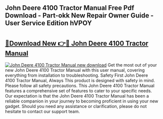 ## John Deere 4100 Tractor Manual Free Pdf Download - Part-okk New Repair Owner Guide - User Service Edition hVPOY

# <h2><a href="http://bc87117.oget.top/?id=John+Deere+4100+Tractor+Manual">🔗Download New 👉🔴 John Deere 4100 Tractor Manual</a></h2>

[![John Deere 4100 Tractor Manual new download](https://i.imgur.com/5g1atiW.png)](http://bc87117.oget.top/?id=John+Deere+4100+Tractor+Manual)
Get the most out of your new John Deere 4100 Tractor Manual with this user manual, covering everything from installation to troubleshooting. Safety First John Deere 4100 Tractor Manual, Always This product is designed with safety in mind. Please follow all safety precautions. This John Deere 4100 Tractor Manual features a comprehensive set of features to cater to your specific needs. Our expectation is that the John Deere 4100 Tractor Manual has been a reliable companion in your journey to becoming proficient in using your new gadget. Should you need any assistance or clarification, please do not hesitate to contact our support team.
